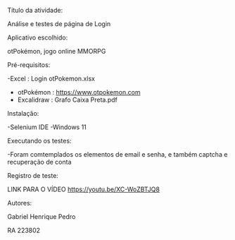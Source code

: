 Título da atividade:


Análise e testes de página de Login


Aplicativo escolhido:


otPokémon, jogo online MMORPG


Pré-requisitos:


-Excel : Login otPokemon.xlsx
- otPokémon : https://www.otpokemon.com
- Excalidraw : Grafo Caixa Preta.pdf

 
  
Instalação:


-Selenium IDE
-Windows 11

Executando os testes:


-Foram comtemplados os elementos de email e senha, e também captcha e recuperação de conta


Registro de teste:


LINK PARA O VÍDEO https://youtu.be/XC-WoZBTJQ8

Autores:


Gabriel Henrique Pedro



RA 223802
